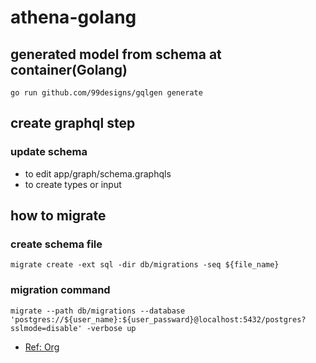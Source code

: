 # athena-golang

## generated model from schema at container(Golang)
```
go run github.com/99designs/gqlgen generate
```

## create graphql step
### update schema
- to edit app/graph/schema.graphqls
- to create types or input

## how to migrate
### create schema file
```
migrate create -ext sql -dir db/migrations -seq ${file_name}
```

### migration command
```
migrate --path db/migrations --database 'postgres://${user_name}:${user_passward}@localhost:5432/postgres?sslmode=disable' -verbose up
```
- [Ref: Org](https://github.com/golang-migrate/migrate/blob/master/database/postgres/TUTORIAL.md)